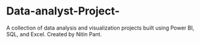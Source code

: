 # Data-analyst-Project-
 A collection of data analysis and visualization projects built using Power BI, SQL, and Excel. Created by Nitin Pant.
